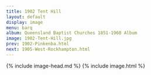 ```yaml
---
title: 1902 Tent Hill
layout: default
display: image
menu: barq
album: Queensland Baptist Churches 1851-1960 Album
image: 1902-Tent-Hill.jpg
prev: 1902-Pinkenba.html
next: 1905-West-Rockhampton.html
---
```

{% include image-head.md %}
{% include image.html %}